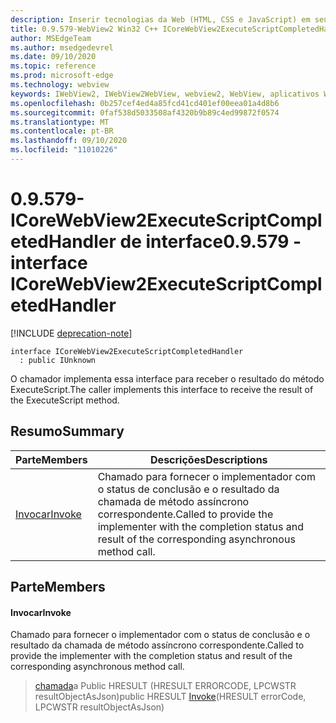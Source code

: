 ```yaml
---
description: Inserir tecnologias da Web (HTML, CSS e JavaScript) em seus aplicativos nativos com o controle WebView2 do Microsoft Edge
title: 0.9.579-WebView2 Win32 C++ ICoreWebView2ExecuteScriptCompletedHandler
author: MSEdgeTeam
ms.author: msedgedevrel
ms.date: 09/10/2020
ms.topic: reference
ms.prod: microsoft-edge
ms.technology: webview
keywords: IWebView2, IWebView2WebView, webview2, WebView, aplicativos Win32, Win32, Edge, ICoreWebView2, ICoreWebView2Controller, controle do navegador, HTML Edge, ICoreWebView2ExecuteScriptCompletedHandler
ms.openlocfilehash: 0b257cef4ed4a85fcd41cd401ef00eea01a4d8b6
ms.sourcegitcommit: 0faf538d5033508af4320b9b89c4ed99872f0574
ms.translationtype: MT
ms.contentlocale: pt-BR
ms.lasthandoff: 09/10/2020
ms.locfileid: "11010226"
---
```

# <span data-ttu-id="911d3-104">0.9.579-ICoreWebView2ExecuteScriptCompletedHandler de interface</span><span class="sxs-lookup"><span data-stu-id="911d3-104">0.9.579 - interface ICoreWebView2ExecuteScriptCompletedHandler</span></span> 

[!INCLUDE [deprecation-note](../../includes/deprecation-note.md)]

```
interface ICoreWebView2ExecuteScriptCompletedHandler
  : public IUnknown
```

<span data-ttu-id="911d3-105">O chamador implementa essa interface para receber o resultado do método ExecuteScript.</span><span class="sxs-lookup"><span data-stu-id="911d3-105">The caller implements this interface to receive the result of the ExecuteScript method.</span></span>

## <span data-ttu-id="911d3-106">Resumo</span><span class="sxs-lookup"><span data-stu-id="911d3-106">Summary</span></span>

 <span data-ttu-id="911d3-107">Parte</span><span class="sxs-lookup"><span data-stu-id="911d3-107">Members</span></span>                        | <span data-ttu-id="911d3-108">Descrições</span><span class="sxs-lookup"><span data-stu-id="911d3-108">Descriptions</span></span>
--------------------------------|---------------------------------------------
[<span data-ttu-id="911d3-109">Invocar</span><span class="sxs-lookup"><span data-stu-id="911d3-109">Invoke</span></span>](#invoke) | <span data-ttu-id="911d3-110">Chamado para fornecer o implementador com o status de conclusão e o resultado da chamada de método assíncrono correspondente.</span><span class="sxs-lookup"><span data-stu-id="911d3-110">Called to provide the implementer with the completion status and result of the corresponding asynchronous method call.</span></span>

## <span data-ttu-id="911d3-111">Parte</span><span class="sxs-lookup"><span data-stu-id="911d3-111">Members</span></span>

#### <span data-ttu-id="911d3-112">Invocar</span><span class="sxs-lookup"><span data-stu-id="911d3-112">Invoke</span></span> 

<span data-ttu-id="911d3-113">Chamado para fornecer o implementador com o status de conclusão e o resultado da chamada de método assíncrono correspondente.</span><span class="sxs-lookup"><span data-stu-id="911d3-113">Called to provide the implementer with the completion status and result of the corresponding asynchronous method call.</span></span>

> <span data-ttu-id="911d3-114">[chamada](#invoke)a Public HRESULT (HRESULT ERRORCODE, LPCWSTR resultObjectAsJson)</span><span class="sxs-lookup"><span data-stu-id="911d3-114">public HRESULT [Invoke](#invoke)(HRESULT errorCode, LPCWSTR resultObjectAsJson)</span></span>

